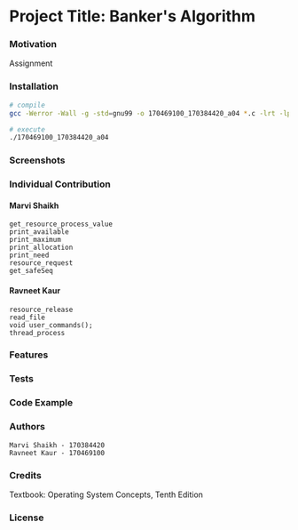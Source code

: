 # Project Title: Banker's Algorithm

### Motivation
Assignment

### Installation
```bash
# compile
gcc -Werror -Wall -g -std=gnu99 -o 170469100_170384420_a04 *.c -lrt -lpthread

# execute
./170469100_170384420_a04
```
### Screenshots

### Individual Contribution

#### Marvi Shaikh
```
get_resource_process_value
print_available
print_maximum
print_allocation
print_need
resource_request 
get_safeSeq
```

#### Ravneet Kaur
```
resource_release
read_file
void user_commands();
thread_process
```
### Features


### Tests


### Code Example


### Authors
```
Marvi Shaikh - 170384420
Ravneet Kaur - 170469100
```

### Credits
Textbook: Operating System Concepts, Tenth Edition

### License




